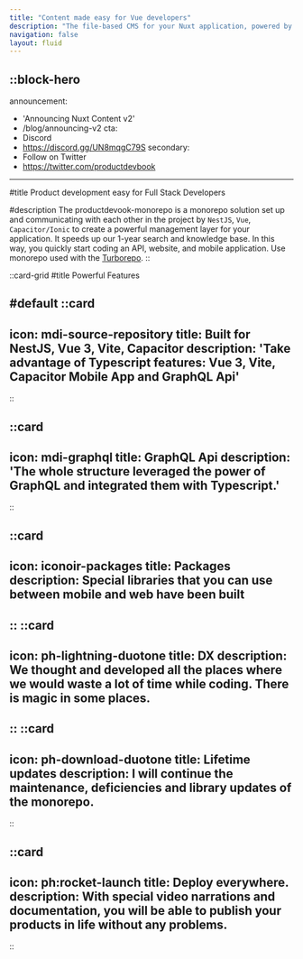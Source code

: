 ```yaml
---
title: "Content made easy for Vue developers"
description: "The file-based CMS for your Nuxt application, powered by Markdown and Vue components."
navigation: false
layout: fluid
---
```


::block-hero
---
announcement:
  - 'Announcing Nuxt Content v2'
  - /blog/announcing-v2
cta:
  - Discord
  - https://discord.gg/UN8mqgC79S
secondary:
  - Follow on Twitter
  - https://twitter.com/productdevbook
---

#title
Product development easy for Full Stack Developers

#description
The productdevook-monorepo is a monorepo solution set up and communicating with each other in the project by `NestJS`, `Vue`, `Capacitor/Ionic` to create a powerful management layer for your application. It speeds up our 1-year search and knowledge base. In this way, you quickly start coding an API, website, and mobile application. Use monorepo used with the [Turborepo](https://turborepo.org/).
::

::card-grid
#title
Powerful Features

#default
  ::card
  ---
  icon: mdi-source-repository
  title: Built for NestJS, Vue 3, Vite, Capacitor
  description: 'Take advantage of Typescript features: Vue 3, Vite, Capacitor Mobile App and GraphQL Api'
  ---
  ::

  ::card
  ---
  icon: mdi-graphql
  title: GraphQL Api
  description: 'The whole structure leveraged the power of GraphQL and integrated them with Typescript.'
  ---
  ::

  ::card
  ---
  icon: iconoir-packages
  title: Packages
  description: Special libraries that you can use between mobile and web have been built
  ---
  ::
  ::card
  ---
  icon: ph-lightning-duotone
  title: DX
  description: We thought and developed all the places where we would waste a lot of time while coding. There is magic in some places.
  ---
  ::
  ::card
  ---
  icon: ph-download-duotone
  title: Lifetime updates
  description: I will continue the maintenance, deficiencies and library updates of the monorepo.
  ---
  ::

  ::card
  ---
  icon: ph:rocket-launch
  title: Deploy everywhere.
  description: With special video narrations and documentation, you will be able to publish your products in life without any problems.
  ---
  ::

